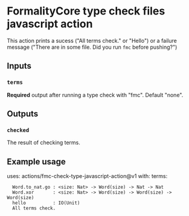 # FormalityCore type check files javascript action

This action prints a sucess ("All terms check." or "Hello") or a failure message ("There are in some file. Did you run `fmc` before pushing?")

## Inputs

### `terms`

**Required** output after running a type check with "fmc". Default "none".

## Outputs

### `checked`

The result of checking terms.

## Example usage

uses: actions/fmc-check-type-javascript-action@v1
with:
  terms: 
  ```Word.to_nat   : <size: Nat> -> Word(size) -> Nat
    Word.to_nat.go : <size: Nat> -> Word(size) -> Nat -> Nat
    Word.xor       : <size: Nat> -> Word(size) -> Word(size) -> Word(size)
    hello          : IO(Unit)
    All terms check.
  ```